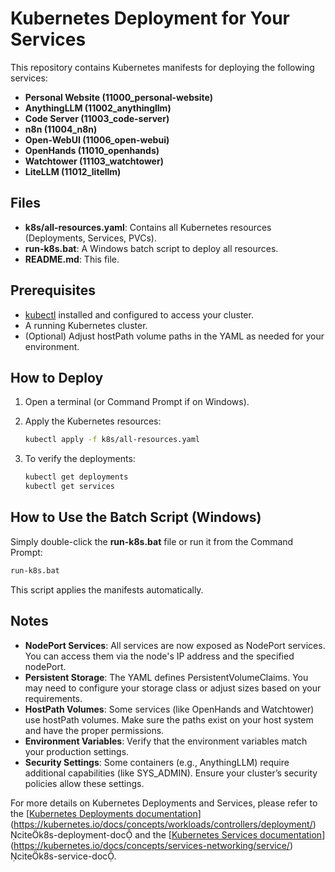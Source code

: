 # Kubernetes Deployment for Your Services

This repository contains Kubernetes manifests for deploying the following services:
- **Personal Website (11000_personal-website)**
- **AnythingLLM (11002_anythingllm)**
- **Code Server (11003_code-server)**
- **n8n (11004_n8n)**
- **Open-WebUI (11006_open-webui)**
- **OpenHands (11010_openhands)**
- **Watchtower (11103_watchtower)**
- **LiteLLM (11012_litellm)**

## Files

- **k8s/all-resources.yaml**: Contains all Kubernetes resources (Deployments, Services, PVCs).
- **run-k8s.bat**: A Windows batch script to deploy all resources.
- **README.md**: This file.

## Prerequisites

- [kubectl](https://kubernetes.io/docs/tasks/tools/) installed and configured to access your cluster.
- A running Kubernetes cluster.
- (Optional) Adjust hostPath volume paths in the YAML as needed for your environment.

## How to Deploy

1. Open a terminal (or Command Prompt if on Windows).

2. Apply the Kubernetes resources:
   ```bash
   kubectl apply -f k8s/all-resources.yaml
   ```

3. To verify the deployments:
   ```bash
   kubectl get deployments
   kubectl get services
   ```

## How to Use the Batch Script (Windows)

Simply double-click the **run-k8s.bat** file or run it from the Command Prompt:
   ```cmd
   run-k8s.bat
   ```

This script applies the manifests automatically.

## Notes

- **NodePort Services**: All services are now exposed as NodePort services. You can access them via the node's IP address and the specified nodePort.
- **Persistent Storage**: The YAML defines PersistentVolumeClaims. You may need to configure your storage class or adjust sizes based on your requirements.
- **HostPath Volumes**: Some services (like OpenHands and Watchtower) use hostPath volumes. Make sure the paths exist on your host system and have the proper permissions.
- **Environment Variables**: Verify that the environment variables match your production settings.
- **Security Settings**: Some containers (e.g., AnythingLLM) require additional capabilities (like SYS_ADMIN). Ensure your cluster’s security policies allow these settings.

For more details on Kubernetes Deployments and Services, please refer to the [[Kubernetes Deployments documentation](https://kubernetes.io/docs/concepts/workloads/controllers/deployment/)](https://kubernetes.io/docs/concepts/workloads/controllers/deployment/) citek8s-deployment-doc and the [[Kubernetes Services documentation](https://kubernetes.io/docs/concepts/services-networking/service/)](https://kubernetes.io/docs/concepts/services-networking/service/) citek8s-service-doc.
